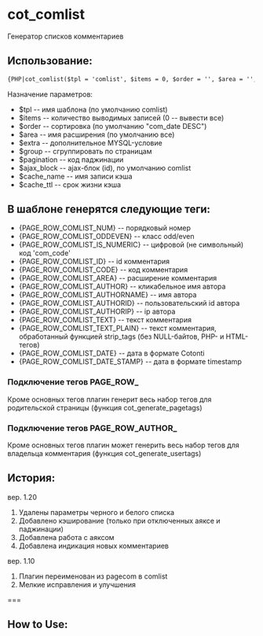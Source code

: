 # cot_comlist
Генератор списков комментариев

## Использование:

```html
{PHP|cot_comlist($tpl = 'comlist', $items = 0, $order = '', $area = '', $extra = '', $group = 0, $pagination = '', $ajax_block = 'comlist', $cache_name = '', $cache_ttl = 86400)}
```

Назначение параметров:
* $tpl -- имя шаблона (по умолчанию comlist)
* $items -- количество выводимых записей (0 -- вывести все)
* $order -- сортировка (по умолчанию "com_date DESC")
* $area -- имя расширения (по умолчанию все)
* $extra -- дополнительное MYSQL-условие
* $group -- сгруппировать по страницам
* $pagination -- код паджинации
* $ajax_block -- ajax-блок (id), по умолчанию comlist
* $cache_name -- имя записи кэша
* $cache_ttl -- срок жизни кэша

## В шаблоне генерятся следующие теги:

* {PAGE_ROW_COMLIST_NUM} -- порядковый номер
* {PAGE_ROW_COMLIST_ODDEVEN} -- класс odd/even
* {PAGE_ROW_COMLIST_IS_NUMERIC} -- цифровой (не символьный) код 'com_code'
* {PAGE_ROW_COMLIST_ID} -- id комментария
* {PAGE_ROW_COMLIST_CODE} -- код комментария
* {PAGE_ROW_COMLIST_AREA} -- расширение комментария
* {PAGE_ROW_COMLIST_AUTHOR} -- кликабельное имя автора
* {PAGE_ROW_COMLIST_AUTHORNAME} -- имя автора
* {PAGE_ROW_COMLIST_AUTHORID} -- пользовательский id автора
* {PAGE_ROW_COMLIST_AUTHORIP} -- ip автора
* {PAGE_ROW_COMLIST_TEXT} -- текст комментария
* {PAGE_ROW_COMLIST_TEXT_PLAIN} -- текст комментария, обработанный функцией strip_tags (без NULL-байтов, PHP- и HTML-тегов)
* {PAGE_ROW_COMLIST_DATE} -- дата в формате Cotonti
* {PAGE_ROW_COMLIST_DATE_STAMP} -- дата в формате timestamp

### Подключение тегов PAGE_ROW_

Кроме основных тегов плагин генерит весь набор тегов для родительской страницы (функция cot_generate_pagetags)

### Подключение тегов PAGE_ROW_AUTHOR_

Кроме основных тегов плагин может генерить весь набор тегов для владельца комментария (функция cot_generate_usertags)

## История:

вер. 1.20
1. Удалены параметры черного и белого списка
2. Добавлено кэширование (только при отключенных аяксе и паджинации)
3. Добавлена работа с аяксом
4. Добавлена индикация новых комментариев

вер. 1.10
1. Плагин переименован из pagecom в comlist
2. Мелкие исправления и улучшения

===

## How to Use:
